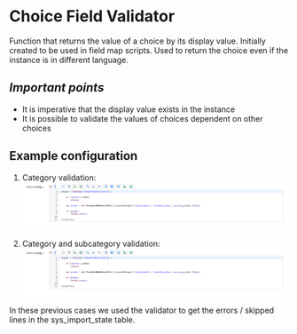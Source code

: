 # **Choice Field Validator**

Function that returns the value of a choice by its display value. Initially created to be used in field map scripts.
Used to return the choice even if the instance is in different language.


## *Important points*
- It is imperative that the display value exists in the instance
- It is possible to validate the values of choices dependent on other choices


## **Example configuration**

1. Category validation:
![categoryvalidation](choice_validador1.png)

2. Category and subcategory validation:
![categorysubcategoryvalidation](choice_validador1.png)


In these previous cases we used the validator to get the errors / skipped lines in the sys_import_state table.
